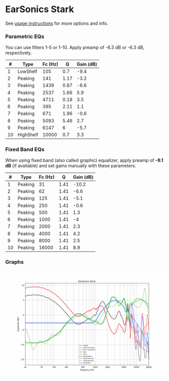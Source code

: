 # EarSonics Stark
See [usage instructions](https://github.com/jaakkopasanen/AutoEq#usage) for more options and info.

### Parametric EQs
You can use filters 1-5 or 1-10. Apply preamp of -6.3 dB or -6.3 dB, respectively.

|   # | Type      |   Fc (Hz) |    Q |   Gain (dB) |
|-----|-----------|-----------|------|-------------|
|   1 | LowShelf  |       105 | 0.7  |        -9.4 |
|   2 | Peaking   |       141 | 1.17 |        -3.2 |
|   3 | Peaking   |      1439 | 0.87 |        -6.6 |
|   4 | Peaking   |      2537 | 1.66 |         5.9 |
|   5 | Peaking   |      4711 | 0.18 |         3.5 |
|   6 | Peaking   |       395 | 2.11 |         1.1 |
|   7 | Peaking   |       671 | 1.96 |        -0.6 |
|   8 | Peaking   |      5093 | 5.46 |         2.7 |
|   9 | Peaking   |      6147 | 6    |        -5.7 |
|  10 | HighShelf |     10000 | 0.7  |         3.3 |

### Fixed Band EQs
When using fixed band (also called graphic) equalizer, apply preamp of **-9.1 dB** (if available) and set gains manually with these parameters.

|   # | Type    |   Fc (Hz) |    Q |   Gain (dB) |
|-----|---------|-----------|------|-------------|
|   1 | Peaking |        31 | 1.41 |       -10.2 |
|   2 | Peaking |        62 | 1.41 |        -6.6 |
|   3 | Peaking |       125 | 1.41 |        -5.1 |
|   4 | Peaking |       250 | 1.41 |        -0.6 |
|   5 | Peaking |       500 | 1.41 |         1.3 |
|   6 | Peaking |      1000 | 1.41 |        -4   |
|   7 | Peaking |      2000 | 1.41 |         2.3 |
|   8 | Peaking |      4000 | 1.41 |         4.2 |
|   9 | Peaking |      8000 | 1.41 |         2.5 |
|  10 | Peaking |     16000 | 1.41 |         8.9 |

### Graphs
![](./EarSonics%20Stark.png)
